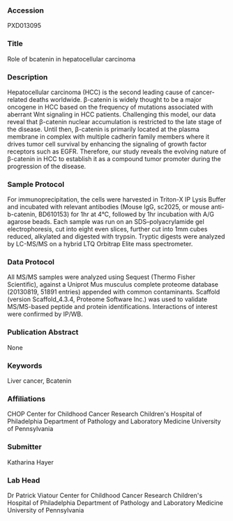 ### Accession
PXD013095

### Title
Role of bcatenin in hepatocellular carcinoma

### Description
Hepatocellular carcinoma (HCC) is the second leading cause of cancer-related deaths worldwide. β-catenin is widely thought to be a major oncogene in HCC based on the frequency of mutations associated with aberrant Wnt signaling in HCC patients. Challenging this model, our data reveal that β-catenin nuclear accumulation is restricted to the late stage of the disease. Until then, β-catenin is primarily located at the plasma membrane in complex with multiple cadherin family members where it drives tumor cell survival by enhancing the signaling of growth factor receptors such as EGFR. Therefore, our study reveals the evolving nature of β-catenin in HCC to establish it as a compound tumor promoter during the progression of the disease.

### Sample Protocol
For immunoprecipitation, the cells were harvested in Triton-X IP Lysis Buffer and incubated with relevant antibodies (Mouse IgG, sc2025, or mouse anti-b-catenin, BD610153)  for 1hr at 4°C, followed by 1hr incubation with A/G agarose beads. Each sample was run on an SDS–polyacrylamide gel electrophoresis, cut into eight even slices, further cut into 1mm cubes reduced, alkylated and digested with trypsin. Tryptic digests were analyzed by LC-MS/MS on a hybrid LTQ Orbitrap Elite mass spectrometer.

### Data Protocol
All MS/MS samples were analyzed using Sequest (Thermo Fisher Scientific), against a Uniprot Mus musculus complete proteome database (20130819, 51891 entries) appended with common contaminants. Scaffold (version Scaffold_4.3.4, Proteome Software Inc.) was used to validate MS/MS-based peptide and protein identifications. Interactions of interest were confirmed by IP/WB.

### Publication Abstract
None

### Keywords
Liver cancer, Bcatenin

### Affiliations
CHOP
Center for Childhood Cancer Research Children's Hospital of Philadelphia Department of Pathology and Laboratory Medicine University of Pennsylvania

### Submitter
Katharina Hayer

### Lab Head
Dr Patrick Viatour
Center for Childhood Cancer Research Children's Hospital of Philadelphia Department of Pathology and Laboratory Medicine University of Pennsylvania


